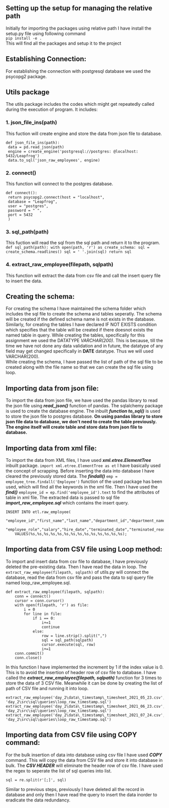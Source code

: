 ## Setting up the setup for managing the relative path ##

Initially for  importing the packages using relative path I have install the setup.py file using following command<br>
`pip install -e .`  <br>
This will find all the packages and setup it to the project

## Establishing Connection: ##
For establishing the connection with postgresql database we used the psycopg2 package. 

## Utils package ##
The utils package includes the codes which might get repeatedly called during the execution of program. It includes:
   ### 1. json_file_ins(path) ##
   This fuction will create engine and store the data from json file to database.
   ```
   def json_file_ins(path):
    data = pd.read_json(path)
    engine = create_engine('postgresql://postgres: @localhost: 5432/Leapfrog')
    data.to_sql('json_raw_employees', engine)
   ```
   ### 2. connect()
   This function will connect to the postgres database.
   ```
   def connect():
    return psycopg2.connect(host = "localhost",
    database = "Leapfrog",
    user = "postgres",
    password = " ",
    port = 5432
    )
   ```
   ### 3. sql_path(path)
   This fuction will read the sql from the sql path and return it to the program.
    ```
    def sql_path(path):
    with open(path, 'r') as create_schema:
        sql = create_schema.readlines()
        sql = ' '.join(sql)
    return sql
    ```
   ### 4. extract_raw_employee(filepath, sqlpath)
   This function will extract the data from csv file and call the insert query file to insert the data. 

## Creating the schema: ##
For creating the schema I have maintained the schema folder which includes the sql file to create the schema and tables seperatly. 
The schema will be created if the defined schema name is not exists in the database.<br>
Similarly, for creating the tables I have declared IF NOT EXISTS condition which specifies that the table will be created if there doesnot exists the named table in query. While creating the tables, specifically for this assignment we used the DATATYPE *VARCHAR(200)*. This is because, till the time we have not done any data validation and in future, the datatype of any field may get changed specifically in **DATE** datatype. Thus we will used VARCHAR(200). <br>
While creating the schema, I have passed the list of path of the sql file to be created along with the file name so that we can create the sql file using loop. 

## Importing data from json file: ##
To import the data from json file, we have used the pandas library to read the json file using ***read_json()*** function of pandas. The sqlalchemy package is used to create the database engine. The inbuilt ***function to_sql()*** is used to store the json file to postgres database. **On using pandas library to store json file data to database, we don't need to create the table previously. The engine itself will create table and store data from json file to database.**

## Importing data from xml file: ##
To import the data from XML files, I have used ***xml.etree.ElementTree*** inbuilt package. 
`import xml.etree.ElementTree as et`
I have basically used the concept of scrapping. 
Before inserting the data into database I have cleared the previously stored data.
The ***findall()*** `emp = employee_tree.findall('Employee')` function of the used package has been used, which will find all the keywords in the xml file. Then I have used the ***find()*** `employee_id = ep.find('employee_id').text` to find the attributes of table in xml file. 
The extracted data is passed to sql file ***import_raw_employee.sql*** which contains the insert query. <br>
```
INSERT INTO etl.raw_employee(
    "employee_id","first_name","last_name","department_id","department_name","manager_employee_id",
    "employee_role","salary","hire_date","terminated_date","terminated_reason","dob","fte","location")
    VALUES(%s,%s,%s,%s,%s,%s,%s,%s,%s,%s,%s,%s,%s,%s);
```

## Importing data from CSV file using Loop method: ##
To import and insert data from csv file to database, I have previously deleted the pre-existing data. Then I have read the data in loop. The `extract_raw_employee(filepath, sqlpath)` of utils.py will connect the database, read the data from csv file and pass the data to sql query file named loop_raw_employee.sql. <br>
```
def extract_raw_employee(filepath, sqlpath):
    conn = connect()
    cursor = conn.cursor()
    with open(filepath, 'r') as file:
        i = 0
        for line in file:
            if i == 0:
                i+=1
                continue
            else:
                row = line.strip().split(",")
                sql = sql_path(sqlpath)
                cursor.execute(sql, row)
                i+=1
    conn.commit()
    conn.close()
```  
In this function I have implemented the increment by 1 if the index value is 0. This is to avoid the insertion of header row of csv file to database. I have called the ***extract_raw_employee(filepath, sqlpath)*** function for 3 times to store the data of 3 CSV file. Meanwhile it can be done by creating the list of path of CSV file and running it into loop.
```
extract_raw_employee('day_2\data\_timestamp\_timesheet_2021_05_23.csv', 'day_2\src\sql\queries\loop_raw_timestamp.sql')
extract_raw_employee('day_2\data\_timestamp\_timesheet_2021_06_23.csv', 'day_2\src\sql\queries\loop_raw_timestamp.sql')
extract_raw_employee('day_2\data\_timestamp\_timesheet_2021_07_24.csv', 'day_2\src\sql\queries\loop_raw_timestamp.sql')
```

## Importing data from CSV file using COPY command: ##
For the bulk insertion of data into database using csv file I have used ***COPY*** command. This will copy the data from CSV file and store it into database in bulk. The ***CSV HEADER*** will eliminate the header row of csv file. I have used the regex to seperate the list of sql queries into list. 
```
sql = re.split(r'[;]', sql)
```
Similar to previous steps, previously I have deleted all the record in database and only then I have read the query to insert the data inorder to eradicate the data redundancy.
